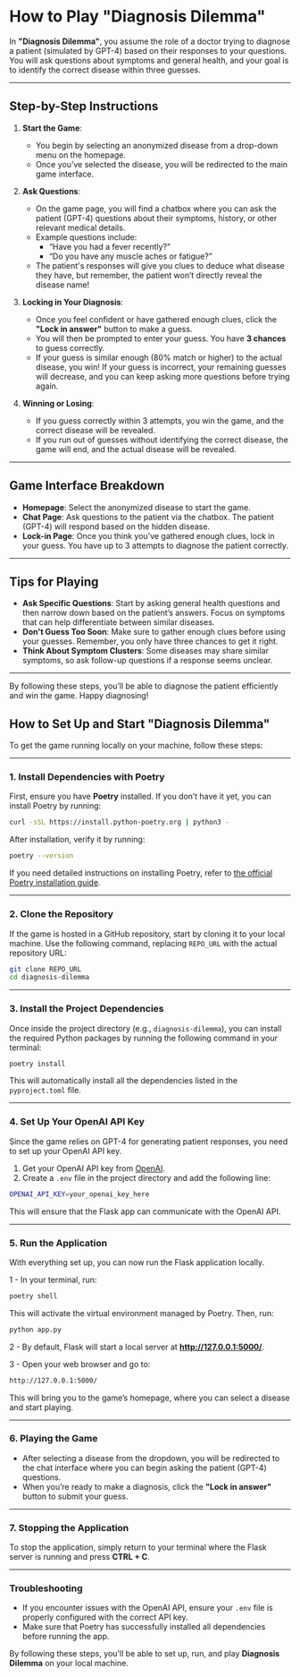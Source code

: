 # How to Play "Diagnosis Dilemma"

In **"Diagnosis Dilemma"**, you assume the role of a doctor trying to diagnose a patient (simulated by GPT-4) based on their responses to your questions. You will ask questions about symptoms and general health, and your goal is to identify the correct disease within three guesses.

---

## Step-by-Step Instructions

1. **Start the Game**:
   - You begin by selecting an anonymized disease from a drop-down menu on the homepage.
   - Once you’ve selected the disease, you will be redirected to the main game interface.

2. **Ask Questions**:
   - On the game page, you will find a chatbox where you can ask the patient (GPT-4) questions about their symptoms, history, or other relevant medical details.
   - Example questions include:
     - “Have you had a fever recently?”
     - “Do you have any muscle aches or fatigue?”
   - The patient's responses will give you clues to deduce what disease they have, but remember, the patient won’t directly reveal the disease name!

3. **Locking in Your Diagnosis**:
   - Once you feel confident or have gathered enough clues, click the **"Lock in answer"** button to make a guess.
   - You will then be prompted to enter your guess. You have **3 chances** to guess correctly.
   - If your guess is similar enough (80% match or higher) to the actual disease, you win! If your guess is incorrect, your remaining guesses will decrease, and you can keep asking more questions before trying again.

4. **Winning or Losing**:
   - If you guess correctly within 3 attempts, you win the game, and the correct disease will be revealed.
   - If you run out of guesses without identifying the correct disease, the game will end, and the actual disease will be revealed.

---

## Game Interface Breakdown

- **Homepage**: Select the anonymized disease to start the game.
- **Chat Page**: Ask questions to the patient via the chatbox. The patient (GPT-4) will respond based on the hidden disease.
- **Lock-in Page**: Once you think you’ve gathered enough clues, lock in your guess. You have up to 3 attempts to diagnose the patient correctly.

---

## Tips for Playing

- **Ask Specific Questions**: Start by asking general health questions and then narrow down based on the patient’s answers. Focus on symptoms that can help differentiate between similar diseases.
- **Don't Guess Too Soon**: Make sure to gather enough clues before using your guesses. Remember, you only have three chances to get it right.
- **Think About Symptom Clusters**: Some diseases may share similar symptoms, so ask follow-up questions if a response seems unclear.

---

By following these steps, you’ll be able to diagnose the patient efficiently and win the game. Happy diagnosing!

## How to Set Up and Start "Diagnosis Dilemma"

To get the game running locally on your machine, follow these steps:

---

### 1. **Install Dependencies with Poetry**

First, ensure you have **Poetry** installed. If you don’t have it yet, you can install Poetry by running:

```bash
curl -sSL https://install.python-poetry.org | python3 -
```

After installation, verify it by running:

```bash
poetry --version
```

If you need detailed instructions on installing Poetry, refer to [the official Poetry installation guide](https://python-poetry.org/docs/#installation).

---

### 2. **Clone the Repository**

If the game is hosted in a GitHub repository, start by cloning it to your local machine. Use the following command, replacing `REPO_URL` with the actual repository URL:

```bash
git clone REPO_URL
cd diagnosis-dilemma
```

---

### 3. **Install the Project Dependencies**

Once inside the project directory (e.g., `diagnosis-dilemma`), you can install the required Python packages by running the following command in your terminal:

```bash
poetry install
```

This will automatically install all the dependencies listed in the `pyproject.toml` file.

---

### 4. **Set Up Your OpenAI API Key**

Since the game relies on GPT-4 for generating patient responses, you need to set up your OpenAI API key.

1. Get your OpenAI API key from [OpenAI](https://platform.openai.com/).
2. Create a `.env` file in the project directory and add the following line:

```bash
OPENAI_API_KEY=your_openai_key_here
```

This will ensure that the Flask app can communicate with the OpenAI API.

---

### 5. **Run the Application**

With everything set up, you can now run the Flask application locally.

1 - In your terminal, run:

```bash
poetry shell
```

This will activate the virtual environment managed by Poetry. Then, run:

```bash
python app.py
```

2 - By default, Flask will start a local server at **<http://127.0.0.1:5000/>**.

3 - Open your web browser and go to:

```bash
http://127.0.0.1:5000/
```

This will bring you to the game’s homepage, where you can select a disease and start playing.

---

### 6. **Playing the Game**

- After selecting a disease from the dropdown, you will be redirected to the chat interface where you can begin asking the patient (GPT-4) questions.
- When you’re ready to make a diagnosis, click the **"Lock in answer"** button to submit your guess.

---

### 7. **Stopping the Application**

To stop the application, simply return to your terminal where the Flask server is running and press **CTRL + C**.

---

### Troubleshooting

- If you encounter issues with the OpenAI API, ensure your `.env` file is properly configured with the correct API key.
- Make sure that Poetry has successfully installed all dependencies before running the app.

By following these steps, you'll be able to set up, run, and play **Diagnosis Dilemma** on your local machine.
